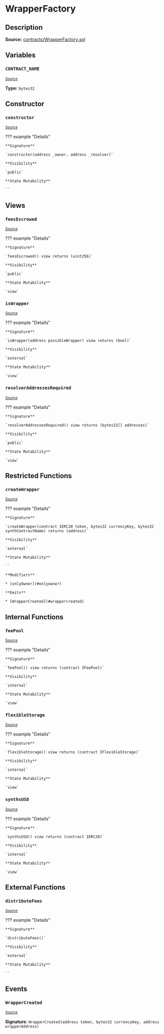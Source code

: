 # WrapperFactory

## Description

**Source:** [contracts/WrapperFactory.sol](https://github.com/Synthetixio/synthetix/tree/v2.93.1/contracts/WrapperFactory.sol)

## Variables

### `CONTRACT_NAME`

<sub>[Source](https://github.com/Synthetixio/synthetix/tree/v2.93.1/contracts/WrapperFactory.sol#L17)</sub>

**Type:** `bytes32`

## Constructor

### `constructor`

<sub>[Source](https://github.com/Synthetixio/synthetix/tree/v2.93.1/contracts/WrapperFactory.sol#L26)</sub>

??? example "Details"

    **Signature**

    `constructor(address _owner, address _resolver)`

    **Visibility**

    `public`

    **State Mutability**

    ``

## Views

### `feesEscrowed`

<sub>[Source](https://github.com/Synthetixio/synthetix/tree/v2.93.1/contracts/WrapperFactory.sol#L55)</sub>

??? example "Details"

    **Signature**

    `feesEscrowed() view returns (uint256)`

    **Visibility**

    `public`

    **State Mutability**

    `view`

### `isWrapper`

<sub>[Source](https://github.com/Synthetixio/synthetix/tree/v2.93.1/contracts/WrapperFactory.sol#L51)</sub>

??? example "Details"

    **Signature**

    `isWrapper(address possibleWrapper) view returns (bool)`

    **Visibility**

    `external`

    **State Mutability**

    `view`

### `resolverAddressesRequired`

<sub>[Source](https://github.com/Synthetixio/synthetix/tree/v2.93.1/contracts/WrapperFactory.sol#L28)</sub>

??? example "Details"

    **Signature**

    `resolverAddressesRequired() view returns (bytes32[] addresses)`

    **Visibility**

    `public`

    **State Mutability**

    `view`

## Restricted Functions

### `createWrapper`

<sub>[Source](https://github.com/Synthetixio/synthetix/tree/v2.93.1/contracts/WrapperFactory.sol#L69)</sub>

??? example "Details"

    **Signature**

    `createWrapper(contract IERC20 token, bytes32 currencyKey, bytes32 synthContractName) returns (address)`

    **Visibility**

    `external`

    **State Mutability**

    ``

    **Modifiers**

    * [onlyOwner](#onlyowner)

    **Emits**

    * [WrapperCreated](#wrappercreated)

## Internal Functions

### `feePool`

<sub>[Source](https://github.com/Synthetixio/synthetix/tree/v2.93.1/contracts/WrapperFactory.sol#L44)</sub>

??? example "Details"

    **Signature**

    `feePool() view returns (contract IFeePool)`

    **Visibility**

    `internal`

    **State Mutability**

    `view`

### `flexibleStorage`

<sub>[Source](https://github.com/Synthetixio/synthetix/tree/v2.93.1/contracts/WrapperFactory.sol#L40)</sub>

??? example "Details"

    **Signature**

    `flexibleStorage() view returns (contract IFlexibleStorage)`

    **Visibility**

    `internal`

    **State Mutability**

    `view`

### `synthsUSD`

<sub>[Source](https://github.com/Synthetixio/synthetix/tree/v2.93.1/contracts/WrapperFactory.sol#L36)</sub>

??? example "Details"

    **Signature**

    `synthsUSD() view returns (contract IERC20)`

    **Visibility**

    `internal`

    **State Mutability**

    `view`

## External Functions

### `distributeFees`

<sub>[Source](https://github.com/Synthetixio/synthetix/tree/v2.93.1/contracts/WrapperFactory.sol#L88)</sub>

??? example "Details"

    **Signature**

    `distributeFees()`

    **Visibility**

    `external`

    **State Mutability**

    ``

## Events

### `WrapperCreated`

<sub>[Source](https://github.com/Synthetixio/synthetix/tree/v2.93.1/contracts/WrapperFactory.sol#L99)</sub>

**Signature**: `WrapperCreated(address token, bytes32 currencyKey, address wrapperAddress)`
